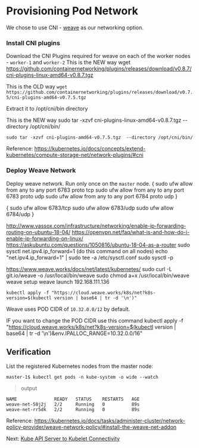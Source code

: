 # Provisioning Pod Network

We chose to use CNI - [weave](https://www.weave.works/docs/net/latest/kubernetes/kube-addon/) as our networking option.

### Install CNI plugins

Download the CNI Plugins required for weave on each of the worker nodes - `worker-1` and `worker-2`
This is the NEW way
wget https://github.com/containernetworking/plugins/releases/download/v0.8.7/cni-plugins-linux-amd64-v0.8.7.tgz

This is the OLD way
`wget https://github.com/containernetworking/plugins/releases/download/v0.7.5/cni-plugins-amd64-v0.7.5.tgz`

Extract it to /opt/cni/bin directory

This is the NEW way
sudo tar -xzvf cni-plugins-linux-amd64-v0.8.7.tgz  --directory /opt/cni/bin/


`sudo tar -xzvf cni-plugins-amd64-v0.7.5.tgz  --directory /opt/cni/bin/`

Reference: https://kubernetes.io/docs/concepts/extend-kubernetes/compute-storage-net/network-plugins/#cni

### Deploy Weave Network

Deploy weave network. Run only once on the `master` node.
{
    sudo ufw allow from any to any port 6783 proto tcp
    sudo ufw allow from any to any port 6783 proto udp
    sudo ufw allow from any to any port 6784 proto udp
}

{
    sudo ufw allow 6783/tcp
    sudo ufw allow 6783/udp
    sudo ufw allow 6784/udp
}

http://www.vassox.com/infrastructure/networking/enable-ip-forwarding-routing-on-ubuntu-18-04/
https://openvpn.net/faq/what-is-and-how-do-i-enable-ip-forwarding-on-linux/
https://askubuntu.com/questions/1050816/ubuntu-18-04-as-a-router
sudo sysctl net.ipv4.ip_forward=1 (do this command on all nodes)
echo "net.ipv4.ip_forward=1" | sudo tee -a /etc/sysctl.conf
sudo sysctl -p

https://www.weave.works/docs/net/latest/kubernetes/
sudo curl -L git.io/weave -o /usr/local/bin/weave
sudo chmod a+x /usr/local/bin/weave
weave setup
weave launch 192.168.111.136

`kubectl apply -f "https://cloud.weave.works/k8s/net?k8s-version=$(kubectl version | base64 | tr -d '\n')"`

Weave uses POD CIDR of `10.32.0.0/12` by default.

IF you want to change the POD CIDR use this command
kubectl apply -f "https://cloud.weave.works/k8s/net?k8s-version=$(kubectl version | base64 | tr -d '\n')&env.IPALLOC_RANGE=10.32.0.0/16"

## Verification

List the registered Kubernetes nodes from the master node:

```
master-1$ kubectl get pods -n kube-system -o wide --watch
```

> output

```
NAME              READY   STATUS    RESTARTS   AGE
weave-net-58j2j   2/2     Running   0          89s
weave-net-rr5dk   2/2     Running   0          89s
```

Reference: https://kubernetes.io/docs/tasks/administer-cluster/network-policy-provider/weave-network-policy/#install-the-weave-net-addon

Next: [Kube API Server to Kubelet Connectivity](13-kube-apiserver-to-kubelet.md)
